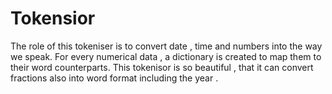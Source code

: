 # Tokensior
The role of this tokeniser is to convert date , time and numbers into the way we speak. For every numerical data , a dictionary is created to map them to their word counterparts. This tokenisor is so beautiful , that it can convert fractions also into word format including the year . 
